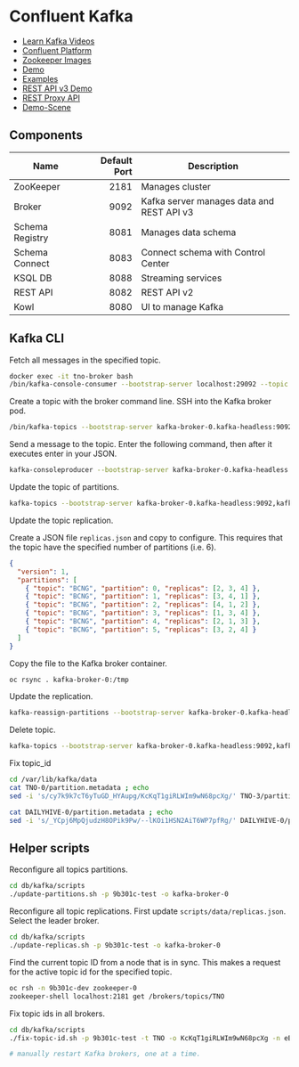# Confluent Kafka

- [Learn Kafka Videos](https://developer.confluent.io/learn-kafka/)
- [Confluent Platform](https://docs.confluent.io/platform/current/overview.html)
- [Zookeeper Images](https://hub.docker.com/r/confluentinc/cp-zookeeper)
- [Demo](https://github.com/confluentinc/cp-demo)
- [Examples](https://github.com/confluentinc/examples)
- [REST API v3 Demo](https://github.com/confluentinc/demo-scene/tree/master/adminrest)
- [REST Proxy API](https://docs.confluent.io/platform/current/kafka-rest/api.html)
- [Demo-Scene](https://github.com/confluentinc/demo-scene)

## Components

| Name            | Default Port | Description                               |
| --------------- | -----------: | ----------------------------------------- |
| ZooKeeper       |         2181 | Manages cluster                           |
| Broker          |         9092 | Kafka server manages data and REST API v3 |
| Schema Registry |         8081 | Manages data schema                       |
| Schema Connect  |         8083 | Connect schema with Control Center        |
| KSQL DB         |         8088 | Streaming services                        |
| REST API        |         8082 | REST API v2                               |
| Kowl            |         8080 | UI to manage Kafka                        |

## Kafka CLI

Fetch all messages in the specified topic.

```bash
docker exec -it tno-broker bash
/bin/kafka-console-consumer --bootstrap-server localhost:29092 --topic test --from-beginning
```

Create a topic with the broker command line.
SSH into the Kafka broker pod.

```bash
/bin/kafka-topics --bootstrap-server kafka-broker-0.kafka-headless:9092,kafka-broker-1.kafka-headless:9092,kafka-broker-2.kafka-headless:9092 --topic reporting --create --partitions 3 --replication-factor 1
```

Send a message to the topic.
Enter the following command, then after it executes enter in your JSON.

```bash
kafka-consoleproducer --bootstrap-server kafka-broker-0.kafka-headless:9092,kafka-broker-1.kafka-headless:9092,kafka-broker-2.kafka-headless:9092 --topic TNO
```

Update the topic of partitions.

```bash
kafka-topics --bootstrap-server kafka-broker-0.kafka-headless:9092,kafka-broker-1.kafka-headless:9092,kafka-broker-2.kafka-headless:9092 --alter --topic VBUZZ --partitions 6
```

Update the topic replication.

Create a JSON file `replicas.json` and copy to configure. This requires that the topic have the specified number of partitions (i.e. 6).

```json
{
  "version": 1,
  "partitions": [
    { "topic": "BCNG", "partition": 0, "replicas": [2, 3, 4] },
    { "topic": "BCNG", "partition": 1, "replicas": [3, 4, 1] },
    { "topic": "BCNG", "partition": 2, "replicas": [4, 1, 2] },
    { "topic": "BCNG", "partition": 3, "replicas": [1, 3, 4] },
    { "topic": "BCNG", "partition": 4, "replicas": [2, 1, 3] },
    { "topic": "BCNG", "partition": 5, "replicas": [3, 2, 4] }
  ]
}
```

Copy the file to the Kafka broker container.

```bash
oc rsync . kafka-broker-0:/tmp
```

Update the replication.

```bash
kafka-reassign-partitions --bootstrap-server kafka-broker-0.kafka-headless:9092,kafka-broker-1.kafka-headless:9092,kafka-broker-2.kafka-headless:9092 --reassignment-json-file replicas.json --execute
```

Delete topic.

```bash
kafka-topics --bootstrap-server kafka-broker-0.kafka-headless:9092,kafka-broker-1.kafka-headless:9092,kafka-broker-2.kafka-headless:9092 --delete --topic DAILYHIVE
```

Fix topic_id

```bash
cd /var/lib/kafka/data
cat TNO-0/partition.metadata ; echo
sed -i 's/cy7k9k7cT6yTuGD_HYAupg/KcKqT1giRLWIm9wN68pcXg/' TNO-3/partition.metadata

cat DAILYHIVE-0/partition.metadata ; echo
sed -i 's/_YCpj6MpQjudzH8OPik9Pw/--lKOi1HSN2AiT6WP7pfRg/' DAILYHIVE-0/partition.metadata
```

## Helper scripts

Reconfigure all topics partitions.

```bash
cd db/kafka/scripts
./update-partitions.sh -p 9b301c-test -o kafka-broker-0
```

Reconfigure all topic replications. First update `scripts/data/replicas.json`.
Select the leader broker.

```bash
cd db/kafka/scripts
./update-replicas.sh -p 9b301c-test -o kafka-broker-0
```

Find the current topic ID from a node that is in sync.
This makes a request for the active topic id for the specified topic.

```bash
oc rsh -n 9b301c-dev zookeeper-0
zookeeper-shell localhost:2181 get /brokers/topics/TNO
```

Fix topic ids in all brokers.

```bash
cd db/kafka/scripts
./fix-topic-id.sh -p 9b301c-test -t TNO -o KcKqT1giRLWIm9wN68pcXg -n eB2a_RPUQrCbEuMDUr8XVA -u

# manually restart Kafka brokers, one at a time.
```
